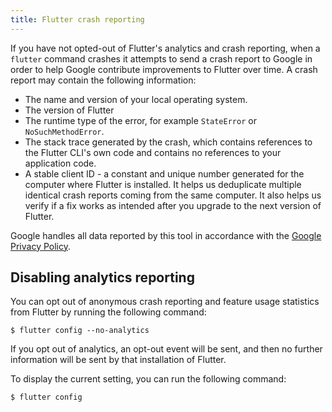 ```yaml
---
title: Flutter crash reporting
---
```


If you have not opted-out of Flutter's analytics and crash reporting, when a
`flutter` command crashes it attempts to send a crash report to Google in order
to help Google contribute improvements to Flutter over time. A crash report
may contain the following information:

* The name and version of your local operating system.
* The version of Flutter
* The runtime type of the error, for example `StateError` or `NoSuchMethodError`.
* The stack trace generated by the crash, which contains references to 
  the Flutter CLI's own code and contains no references to your application
code.
* A stable client ID - a constant and unique number generated for the computer
  where Flutter is installed. It helps us deduplicate multiple identical crash
  reports coming from the same computer. It also helps us verify if a fix works
  as intended after you upgrade to the next version of Flutter.

Google handles all data reported by this tool in accordance with the 
[Google Privacy Policy][].

## Disabling analytics reporting

You can opt out of anonymous crash reporting and feature usage statistics from
Flutter by running the following command:

```terminal
$ flutter config --no-analytics
```

If you opt out of analytics, an opt-out event will be sent, and then no further
information will be sent by that installation of Flutter. 

To display the current setting, you can run the following command:

```terminal
$ flutter config
```

[Google Privacy Policy]: https://policies.google.com/privacy
